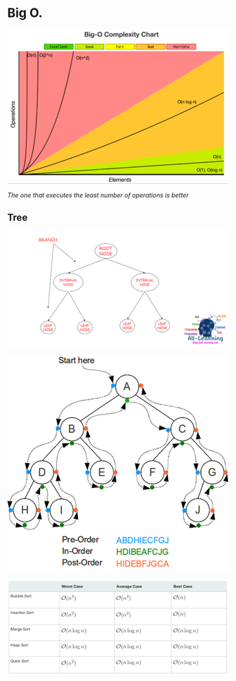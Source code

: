 # Big O.

![image](./02-Big-0/bigO.png)

*The one that executes the least number of operations is better*

  ## Tree
  ![image](./tree.png)
  
  ![image](./order.png)

  ![image](./Sort.png)